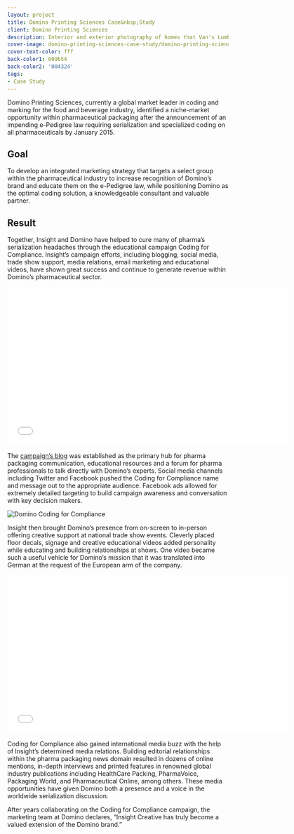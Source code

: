 ```yaml
---
layout: project
title: Domino Printing Sciences Case&nbsp;Study
client: Domino Printing Sciences
description: Interior and exterior photography of homes that Van's Lumber has built.
cover-image: domino-printing-sciences-case-study/domino-printing-sciences-case-study-cover
cover-text-color: fff
back-color1: 009b54
back-color2: '004324'
tags:
- Case Study
---
```


Domino Printing Sciences, currently a global market leader in coding and marking for the food and beverage industry, identified a niche-market opportunity within pharmaceutical packaging after the announcement of an impending e-Pedigree law requiring serialization and specialized coding on all pharmaceuticals by January 2015.

## Goal

To develop an integrated marketing strategy that targets a select group within the pharmaceutical industry to increase recognition of Domino’s brand and educate them on the e-Pedigree law, while positioning Domino as the optimal coding solution, a knowledgeable consultant and valuable partner.

## Result

Together, Insight and Domino have helped to cure many of pharma’s serialization headaches through the educational campaign Coding for Compliance. Insight’s campaign efforts, including blogging, social media, trade show support, media relations, email marketing and educational videos, have shown great success and continue to generate revenue within Domino’s pharmaceutical sector.

<iframe width="640" height="360" src="//www.youtube.com/embed/FEOcVkXRzcs?rel=0" frameborder="0" allowfullscreen></iframe>

The [campaign’s blog](http://codingforcompliance.com) was established as the primary hub for pharma packaging communication, educational resources and a forum for pharma professionals to talk directly with Domino’s experts. Social media channels including Twitter and Facebook pushed the Coding for Compliance name and message out to the appropriate audience. Facebook ads allowed for extremely detailed targeting to build campaign awareness and conversation with key decision makers.

<img data-aos="fade-up" src="/img/projects/domino-printing-sciences-case-study/coding-for-compliance-website.jpg" alt="Domino Coding for Compliance"
srcset="
/img/projects/domino-printing-sciences-case-study/coding-for-compliance-website-2400.jpg 2400w,
/img/projects/domino-printing-sciences-case-study/coding-for-compliance-website-1800.jpg 1800w,
/img/projects/domino-printing-sciences-case-study/coding-for-compliance-website-1200.jpg 1200w,
/img/projects/domino-printing-sciences-case-study/coding-for-compliance-website-900.jpg 900w,
/img/projects/domino-printing-sciences-case-study/coding-for-compliance-website-600.jpg 600w,
/img/projects/domino-printing-sciences-case-study/coding-for-compliance-website-400.jpg 400w" />


Insight then brought Domino’s presence from on-screen to in-person offering creative support at national trade show events. Cleverly placed floor decals, signage and creative educational videos added personality while educating and building relationships at shows. One video became such a useful vehicle for Domino’s mission that it was translated into German at the request of the European arm of the company.

<iframe width="640" height="360" src="//www.youtube.com/embed/U5244aThOYk?rel=0" frameborder="0" allowfullscreen></iframe>

Coding for Compliance also gained international media buzz with the help of Insight’s determined media relations. Building editorial relationships within the pharma packaging news domain resulted in dozens of online mentions, in-depth interviews and printed features in renowned global industry publications including HealthCare Packing, PharmaVoice, Packaging World, and Pharmaceutical Online, among others. These media opportunities have given Domino both a presence and a voice in the worldwide serialization discussion.

After years collaborating on the Coding for Compliance campaign, the marketing team at Domino declares, “Insight Creative has truly become a valued extension of the Domino brand.”
